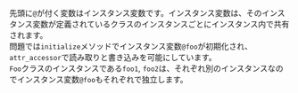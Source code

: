 先頭に`@`が付く変数はインスタンス変数です。インスタンス変数は、そのインスタンス変数が定義されているクラスのインスタンスごとにインスタンス内で共有されます。  
問題では`initialize`メソッドでインスタンス変数`@foo`が初期化され、`attr_accessor`で読み取りと書き込みを可能にしています。  
`Foo`クラスのインスタンスである`foo1`, `foo2`は、それぞれ別のインスタンスなのでインスタンス変数`@foo`もそれぞれで独立します。

